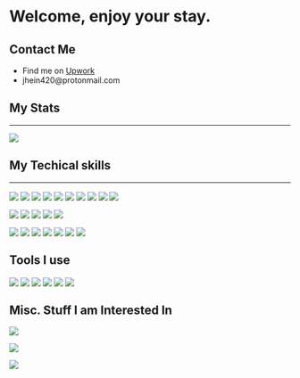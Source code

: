 <h1> Welcome, enjoy your stay. </h1>
<h2> Contact Me </h2>
<div>
  <p>
    <ul>
      <li>Find me on <a href ="https://www.upwork.com/freelancers/~016268a23082c944f8" > Upwork </a> </li>
      <li>jhein420@protonmail.com</li>
  </ul>
  </p>
 </div> 
<div>
<h2>My Stats</h2>
<hr>
<img align="center" src="https://github-readme-stats.vercel.app/api/?username=jhein420" />
</div>

<div>
<h2> My Techical skills </h2>
<hr>
  <p> 
 <img align="center" src="https://img.shields.io/badge/angular-%23DD0031.svg?style=for-the-badge&logo=angular&logoColor=white" >
   <img align="center" src=" https://img.shields.io/badge/django-%23092E20.svg?style=for-the-badge&logo=django&logoColor=white">
    <img align="center" src="https://img.shields.io/badge/flask-%23000.svg?style=for-the-badge&logo=flask&logoColor=white" >
    <img align="center" src="https://img.shields.io/badge/c%23-%23239120.svg?style=for-the-badge&logo=c-sharp&logoColor=white">
    <img align="center" src="https://img.shields.io/badge/c++-%2300599C.svg?style=for-the-badge&logo=c%2B%2B&logoColor=white">
    <img align="center" src="https://img.shields.io/badge/c-%2300599C.svg?style=for-the-badge&logo=c&logoColor=white">
    <img align="center" src="https://img.shields.io/badge/javascript-%23323330.svg?style=for-the-badge&logo=javascript&logoColor=%23F7DF1E">
    <img align="center" src="https://img.shields.io/badge/java-%23ED8B00.svg?style=for-the-badge&logo=java&logoColor=white">
    <img align="center" src="https://img.shields.io/badge/php-%23777BB4.svg?style=for-the-badge&logo=php&logoColor=white">
    <img align="center" src="https://img.shields.io/badge/python-3670A0?style=for-the-badge&logo=python&logoColor=ffdd54">
  </p>
  
  <p> 
  <img align="center" src="https://img.shields.io/badge/bootstrap-%23563D7C.svg?style=for-the-badge&logo=bootstrap&logoColor=white" >
    <img align="center" src="https://img.shields.io/badge/jquery-%230769AD.svg?style=for-the-badge&logo=jquery&logoColor=white">
    <img align="center" src="https://img.shields.io/badge/NPM-%23000000.svg?style=for-the-badge&logo=npm&logoColor=white">
    <img align="center" src="https://img.shields.io/badge/node.js-6DA55F?style=for-the-badge&logo=node.js&logoColor=white">
    <img align="center" src="https://img.shields.io/badge/apache-%23D42029.svg?style=for-the-badge&logo=apache&logoColor=white">
  </p>
  
  <p> 
  <img align="center" src="https://img.shields.io/badge/Microsoft%20SQL%20Sever-CC2927?style=for-the-badge&logo=microsoft%20sql%20server&logoColor=white" >
    <img align="center" src="https://img.shields.io/badge/sqlite-%2307405e.svg?style=for-the-badge&logo=sqlite&logoColor=white" >
    <img align="center" src="https://img.shields.io/badge/.NET-5C2D91?style=for-the-badge&logo=.net&logoColor=white" >
    <img align="center" src="https://img.shields.io/badge/jupyter-%23FA0F00.svg?style=for-the-badge&logo=jupyter&logoColor=white">
    <img align="center" src="https://img.shields.io/badge/-Arduino-00979D?style=for-the-badge&logo=Arduino&logoColor=white">
    <img align="center" src="https://img.shields.io/badge/-RaspberryPi-C51A4A?style=for-the-badge&logo=Raspberry-Pi">
    <img align="center" src="https://img.shields.io/badge/nginx-%23009639.svg?style=for-the-badge&logo=nginx&logoColor=white">
  </p>
</div>
<div>
  <h2>Tools I use </h2>
  <img align="center" src="https://img.shields.io/badge/Gimp-657D8B?style=for-the-badge&logo=gimp&logoColor=FFFFFF" >
  <img align="center" src="https://img.shields.io/badge/-Stackoverflow-FE7A16?style=for-the-badge&logo=stack-overflow&logoColor=white" >
  <img align="center" src="https://img.shields.io/badge/CodePen-white?style=for-the-badge&logo=codepen&logoColor=black" >
  <img align="center" src="https://img.shields.io/badge/Visual%20Studio%20Code-0078d7.svg?style=for-the-badge&logo=visual-studio-code&logoColor=white" > 
  <img align="center" src="https://img.shields.io/badge/Visual%20Studio-5C2D91.svg?style=for-the-badge&logo=visual-studio&logoColor=white">
  <img align="center" src="https://img.shields.io/badge/Audacity-0000CC?style=for-the-badge&logo=audacity&logoColor=white">
  
</div>
 
<div>
  <h2> Misc. Stuff I am Interested In </h2> 
  <p> <img align="center" src="https://img.shields.io/badge/monero-FF6600?style=for-the-badge&logo=monero&logoColor=white"> </p>
  <p> <img align="center" src="https://img.shields.io/badge/F_Droid-1976D2?style=for-the-badge&logo=f-droid&logoColor=white" > </p>
  <p> <img align="center" src="https://img.shields.io/badge/indeed-003A9B?style=for-the-badge&logo=indeed&logoColor=white" > </p>
 
</div>

<!--

**jhein420/jhein420** is a ✨ _special_ ✨ repository because its `README.md` (this file) appears on your GitHub profile.

![](https://img.shields.io/badge/<WORD_ON_LEFT>-<WORD_ON_RIGHT>-informational?style=flat&logo=<LOGO_NAME>&logoColor=white&color=2bbc8a)

-->


